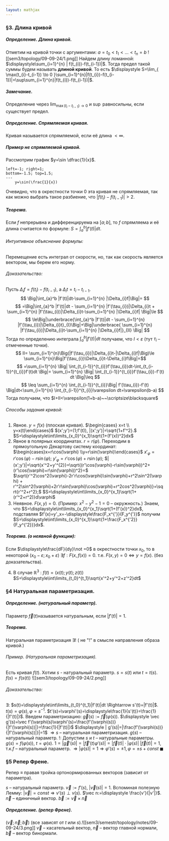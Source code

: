 ```yaml
---  
layout: mathjax  
---  
```


### §3. Длина кривой
##### Определение. Длина кривой.
Отметим на кривой точки с аргументами: $a=t_{0}<t_{1}<\dots<t_{n}=b$
![[sem3/topology/09-09-24/1.png]]
Найдем длину ломанной: $\displaystyle\sum_{i=1}^{n} | f(t_{i})-f(t_{i-1})|$. Тогда предел такой суммы будем называть **длиной кривой**.
То есть $\displaystyle S=\lim_{ \max(t_{i}-t_{i-1}) \to 0 }\sum_{i=1}^{n}|f(t_{i})-f(t_{i-1})|=\sup\sum_{i=1}^{n}|f(t_{i})-f(t_{i-1})|$.
##### Замечание.
Определение через $\displaystyle \lim_{ \max(t_{i}-t_{i-1}) \to 0 }$ и $\sup$ равносильны, если существует предел.
##### Определение. Спрямляемая кривая.
Кривая называется спрямляемой, если её длина $< \infty$.
##### Пример не спрямляемой кривой.
Рассмотрим график $y=\sin \dfrac{1}{x}$.
```desmos-graph
left=-1; right=1;
bottom=-1.5; top=1.5;
---
	y=\sin(\frac{1}{x})
```
Очевидно, что в окрестности точки $0$ эта кривая не спрямляемая, так как можно выбрать такое разбиение, что $|f(t_{i})-f(t_{i-1})|>2$.
##### Теорема.
Если $f$ непрерывна и дифференцируема на $[a;b]$, то $f$ спрямляема и её длина считается по формуле: $\displaystyle S=\int_{a}^b |f'(t)|dt$.
###### Интуитивное объяснение формулы:
Перемещение есть интеграл от скорости, но, так как скорость является вектором, мы берем его норму.
###### Доказательство:
Пусть $\Delta_{i}f=f(t_{i})-f(t_{i-1})$, а $\Delta_{i}t=t_{i}-t_{i-1}$.
$$
\Big|\int_{a}^b |f'(t)|dt-\sum_{i=1}^{n} |\Delta_{i}f|\Big|=
$$
$$
=\Big|\int_{a}^b |f'(t)|dt - \sum_{i=1}^{n} |f'(\tau_{i})|\Delta_{i}t + \sum_{i=1}^{n} |f'(\tau_{i})|\Delta_{i}t-\sum_{i=1}^{n} |\Delta_{i}f| \Big|\le
$$
$$
\le\Big|\underbrace{\int_{a}^b |f'(t)|dt - \sum_{i=1}^{n} |f'(\tau_{i})|\Delta_{i}t}_{I}\Big|+\Big|\underbrace{ \sum_{i=1}^{n} |f'(\tau_{i})|\Delta_{i}t-\sum_{i=1}^{n} |\Delta_{i}f|}_{II} \Big|
$$
Тогда по определению интеграла $\displaystyle \int_{a}^b |f'(t)|dt$ получаем, что $I<\varepsilon$ (тут $\tau_{i}$ – отмеченные точки).
$$ II= \sum_{i=1}^{n}\Big(|f'(\tau_{i})|\Delta_{i}t-|\Delta_{i}f|\Big)\le \sum_{i=1}^{n}\Big|f'(\tau_{i})\Delta_{i}t-\Delta_{i}f\Big|=$$
$$
=\sum_{i=1}^{n} \Big| \int_{t_{i-1}}^{t_{i}}f'(\tau_{i})dt-\int_{t_{i-1}}^{t_{i}}f'(t)dt \Big|=
\sum_{i=1}^{n} \Big| \int_{t_{i-1}}^{t_{i}}f'(\tau_{i})-f'(t) dt \Big|\leq
$$
$$
\leq \sum_{i=1}^{n} \int_{t_{i-1}}^{t_{i}}\Big| f'(\tau_{i})-f'(t) \Big|dt<\sum_{i=1}^{n} \int_{t_{i-1}}^{t_{i}}\varepsilon dt=\varepsilon(b-a)
$$
Тогда получаем, что $I+II<\varepsilon(1+b-a)~~\scriptsize\blacksquare$
###### Способы задания кривой:
1) Явное. $y=f(x)$ (плоская кривая).
$\begin{cases} x=t \\ y=x(t)\end{cases}$
$(x';y')=(1;f'(t)), |(x';y')|=\sqrt{1+f'^2}.$
$S=\displaystyle\int\limits_{x_0}^{x_1}\sqrt{1+(f'(x))^2}dx$
2) Явное в полярных координатах. $r=r(\varphi).$
Переходим в прямоугольную Декартову систему координат:
$\begin{cases}x=r\cos(\varphi) \\y=r\sin(\varphi)\end{cases}$
$x'_\varphi=r'\cos(\varphi)-r\sin(\varphi);$ 
$y'_\varphi=r'\cos(\varphi)+r\sin(\varphi);$
$|(x';y')|=\sqrt{x'^2+y'^{2}}=\sqrt{(r'\cos(\varphi)-r\sin(\varphi))^2+(r'\cos(\varphi)+r\sin(\varphi))^2}=$ $\sqrt{r'^2\cos^2(\varphi)-2r'r\cos(\varphi)\sin(\varphi)+r^2\sin^2(\varphi) + r'^2\sin^2(\varphi)+2r'r\sin(\varphi)\cos(\varphi)+r^2cos^2(\varphi)}=\sqrt{r'^2+r^2};$
$S=\displaystyle\int\limits_{x_0}^{x_1}\sqrt{1+(r'^2+r^2)}d\varphi$
3) Неявное. $F(x,y)=0.$ 
(Пример: $x^2-y^2-1=0$ – окружность.)
Знаем, что $S=\displaystyle\int\limits_{x_0}^{x_1}\sqrt{1+(f'(x))^2}dx$, подставляя $f'(x)=y'_x=-\displaystyle\frac{F_x^{'}}{F_y^{'}}$
получим $S=\displaystyle\int\limits_{x_0}^{x_1}\sqrt{1+\frac{F_x^{'2}}{F_y^{'2}}}dx$.
##### Теорема. (о неявной функции):
Если $\displaystyle\frac{dF}{dy}\not =0$ в окрестности точки $x_0$, то в некоторой ($x_0-\varepsilon;x_0+\varepsilon$) $\exists f: F(x,f(x))=0$.  т.е. $F(x,y)=0 \iff y=f(x)$.
(без доказательства).

4) В случае $\mathbb{R}^3$ :
$f(t)=(x(t);y(t);z(t))$ $S=\displaystyle\int\limits_{t_0}^{t_1}\sqrt{x'^2+y'^2+z'^2}dt$

### §4 Натуральная параметризация.

##### Определение. (натуральный параметр).
Параметр $\vec f(t)$называется натуральным, если $|f'(t)|=1$.

##### Теорема.
Натуральная параметризация $\exists !$ 
( не "!" в смысле направления образа кривой.)
###### Пример. (Натуральная параметризация).
Есть кривая $f(t)$. Хотим $s$ - натуральный параметр.
$s=s(t)$ или $t=t(s)$.  $f(s)=f(s(t))$
![[sem3/topology/09-09-24/2.png]]
###### Доказательство:
$\exists:$ $s(t)=\displaystyle\int\limits_{t_0}^{t_1}|f'(t)|dt \Rightarrow s'(t)=|f'(t)|$.  $t(s)=\varphi(s), \varphi=s^{-1}$. $t'(s)=\varphi'(s)=\displaystyle\frac{1}{s'(t)}=\frac{1}{|f'(t)|}$. 
Введем параметризацию: $\vec g(s):=\vec f(\varphi(s)).$ $\displaystyle \vec g'(s)=\vec f'(\varphi(s)\varphi'(s)=\frac{f'(\varphi(s))}{|f'(\varphi(s))|}=\frac{1}{|f'(t)|}$
$\displaystyle | g'(s)|=|\frac{f'(\varphi(s))}{|f'(\varphi(s))|}|=1$
$\Rightarrow s$ – натуральная параметризация. $g(s)$ – натуральный параметр.
$!:$ Допустим $s$ и $t$ – натуральные параметры. $g(s)=f(\varphi(s))$,   $t=\varphi(s)$.
$1=|\vec g'(s)|=|\vec f'(t)\varphi'(s)|=|\vec f(t)|·|\varphi(s)|$
$|\vec f(t)|=1$, т.к.$f$ – натуральный параметр. $\Rightarrow |\varphi(s)|=1 \Rightarrow \varphi'(s)=\pm1, \varphi=\pm s+const$  $\blacksquare$

### §5 Репер Френе.
Репер ≡ правая тройка ортонормированных векторов (зависит от параметра).

$s$ – натуральный параметр.
$\vec v:=f'(s)$, $|\vec v(s)|=1$.
Вспоминая полезную Лемму: $|\vec v|=const \Rightarrow v'(s) \perp v(s)$.
$\vec n:=\displaystyle \frac{v'}{|v'|}$. $\vec n$ – единичный вектор.
$\vec b:= \vec v\times\vec n$
##### Определение. (репер Френе).
$(\vec v;\vec n;\vec b)$ (все зависят от $t$ или $s$).![[sem3/semestr/topology/notes/09-09-24/3.png]]
$\vec v$ – касательный вектор,
$\vec n$ – вектор главной нормали,
$\vec b$ – вектор бинормали.